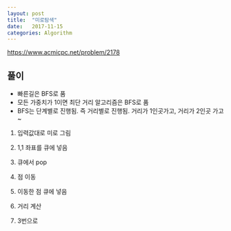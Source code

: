 ```yaml
---
layout: post
title:  "미로탐색"
date:   2017-11-15
categories: Algorithm
---
```


<https://www.acmicpc.net/problem/2178>

## 풀이

* 빠른길은 BFS로 품
* 모든 가중치가 1이면 최단 거리 알고리즘은 BFS로 품
* BFS는 단계별로 진행됨. 즉 거리별로 진행됨. 거리가 1인곳가고, 거리가 2인곳 가고~

1. 입력값대로 미로 그림
	
2. 1,1 좌표를 큐에 넣음

3. 큐에서 pop

4. 점 이동

5. 이동한 점 큐에 넣음 

6. 거리 계산 

7. 3번으로





​	
